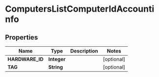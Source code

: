 # ComputersListComputerIdAccountinfo

## Properties
Name | Type | Description | Notes
------------ | ------------- | ------------- | -------------
**HARDWARE_ID** | **Integer** |  |  [optional]
**TAG** | **String** |  |  [optional]
